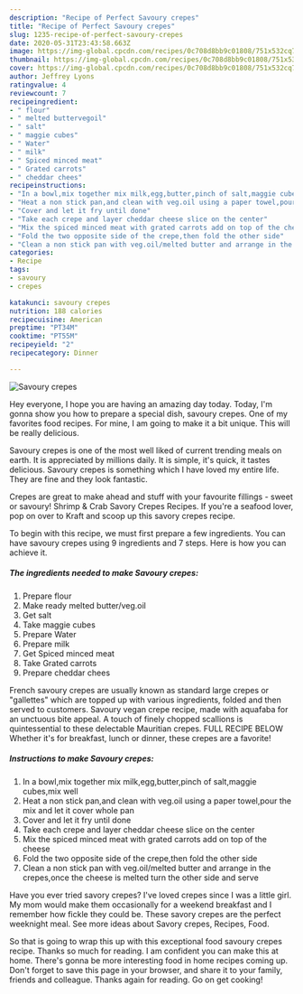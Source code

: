 ```yaml
---
description: "Recipe of Perfect Savoury crepes"
title: "Recipe of Perfect Savoury crepes"
slug: 1235-recipe-of-perfect-savoury-crepes
date: 2020-05-31T23:43:58.663Z
image: https://img-global.cpcdn.com/recipes/0c708d8bb9c01808/751x532cq70/savoury-crepes-recipe-main-photo.jpg
thumbnail: https://img-global.cpcdn.com/recipes/0c708d8bb9c01808/751x532cq70/savoury-crepes-recipe-main-photo.jpg
cover: https://img-global.cpcdn.com/recipes/0c708d8bb9c01808/751x532cq70/savoury-crepes-recipe-main-photo.jpg
author: Jeffrey Lyons
ratingvalue: 4
reviewcount: 7
recipeingredient:
- " flour"
- " melted buttervegoil"
- " salt"
- " maggie cubes"
- " Water"
- " milk"
- " Spiced minced meat"
- " Grated carrots"
- " cheddar chees"
recipeinstructions:
- "In a bowl,mix together mix milk,egg,butter,pinch of salt,maggie cubes,mix well"
- "Heat a non stick pan,and clean with veg.oil using a paper towel,pour the mix and let it cover whole pan"
- "Cover and let it fry until done"
- "Take each crepe and layer cheddar cheese slice on the center"
- "Mix the spiced minced meat with grated carrots add on top of the cheese"
- "Fold the two opposite side of the crepe,then fold the other side"
- "Clean a non stick pan with veg.oil/melted butter and arrange in the crepes,once the cheese is melted turn the other side and serve"
categories:
- Recipe
tags:
- savoury
- crepes

katakunci: savoury crepes 
nutrition: 188 calories
recipecuisine: American
preptime: "PT34M"
cooktime: "PT55M"
recipeyield: "2"
recipecategory: Dinner

---
```



![Savoury crepes](https://img-global.cpcdn.com/recipes/0c708d8bb9c01808/751x532cq70/savoury-crepes-recipe-main-photo.jpg)

Hey everyone, I hope you are having an amazing day today. Today, I'm gonna show you how to prepare a special dish, savoury crepes. One of my favorites food recipes. For mine, I am going to make it a bit unique. This will be really delicious.

Savoury crepes is one of the most well liked of current trending meals on earth. It is appreciated by millions daily. It is simple, it's quick, it tastes delicious. Savoury crepes is something which I have loved my entire life. They are fine and they look fantastic.

Crepes are great to make ahead and stuff with your favourite fillings - sweet or savoury! Shrimp &amp; Crab Savory Crepes Recipes. If you&#39;re a seafood lover, pop on over to Kraft and scoop up this savory crepes recipe.


To begin with this recipe, we must first prepare a few ingredients. You can have savoury crepes using 9 ingredients and 7 steps. Here is how you can achieve it.

<!--inarticleads1-->

##### The ingredients needed to make Savoury crepes:

1. Prepare  flour
1. Make ready  melted butter/veg.oil
1. Get  salt
1. Take  maggie cubes
1. Prepare  Water
1. Prepare  milk
1. Get  Spiced minced meat
1. Take  Grated carrots
1. Prepare  cheddar chees


French savoury crepes are usually known as standard large crepes or &#34;gallettes&#34; which are topped up with various ingredients, folded and then served to customers. Savoury vegan crepe recipe, made with aquafaba for an unctuous bite appeal. A touch of finely chopped scallions is quintessential to these delectable Mauritian crepes. FULL RECIPE BELOW Whether it&#39;s for breakfast, lunch or dinner, these crepes are a favorite! 

<!--inarticleads2-->

##### Instructions to make Savoury crepes:

1. In a bowl,mix together mix milk,egg,butter,pinch of salt,maggie cubes,mix well
1. Heat a non stick pan,and clean with veg.oil using a paper towel,pour the mix and let it cover whole pan
1. Cover and let it fry until done
1. Take each crepe and layer cheddar cheese slice on the center
1. Mix the spiced minced meat with grated carrots add on top of the cheese
1. Fold the two opposite side of the crepe,then fold the other side
1. Clean a non stick pan with veg.oil/melted butter and arrange in the crepes,once the cheese is melted turn the other side and serve


Have you ever tried savory crepes? I&#39;ve loved crepes since I was a little girl. My mom would make them occasionally for a weekend breakfast and I remember how fickle they could be. These savory crepes are the perfect weeknight meal. See more ideas about Savory crepes, Recipes, Food. 

So that is going to wrap this up with this exceptional food savoury crepes recipe. Thanks so much for reading. I am confident you can make this at home. There's gonna be more interesting food in home recipes coming up. Don't forget to save this page in your browser, and share it to your family, friends and colleague. Thanks again for reading. Go on get cooking!
